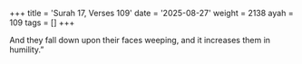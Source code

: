 +++
title = 'Surah 17, Verses 109'
date = '2025-08-27'
weight = 2138
ayah = 109
tags = []
+++

And they fall down upon their faces weeping, and it increases them in humility.”